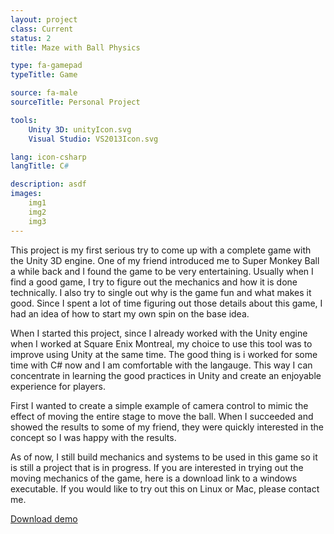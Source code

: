 ```yaml
---
layout: project
class: Current
status: 2
title: Maze with Ball Physics

type: fa-gamepad
typeTitle: Game

source: fa-male
sourceTitle: Personal Project

tools:
    Unity 3D: unityIcon.svg
    Visual Studio: VS2013Icon.svg

lang: icon-csharp
langTitle: C#

description: asdf
images: 
    img1
    img2
    img3
---
```


This project is my first serious try to come up with a complete game with the Unity 3D engine. One of my friend introduced me to Super Monkey Ball a while back and I found the game to be very entertaining. Usually when I find a good game, I try to figure out the mechanics and how it is done technically. I also try to single out why is the game fun and what makes it good. Since I spent a lot of time figuring out those details about this game, I had an idea of how to start my own spin on the base idea.

When I started this project, since I already worked with the Unity engine when I worked at Square Enix Montreal, my choice to use this tool was to improve using Unity at the same time. The good thing is i worked for some time with C# now and I am comfortable with the langauge. This way I can concentrate in learning the good practices in Unity and create an enjoyable experience for players.

First I wanted to create a simple example of camera control to mimic the effect of moving the entire stage to move the ball. When I succeeded and showed the results to some of my friend, they were quickly interested in the concept so I was happy with the results.

As of now, I still build mechanics and systems to be used in this game so it is still a project that is in progress. If you are interested in trying out the moving mechanics of the game, here is a download link to a windows executable. If you would like to try out this on Linux or Mac, please contact me.

[Download demo]({{site.baseurl}}/downloads/mkb-demo.zip)

